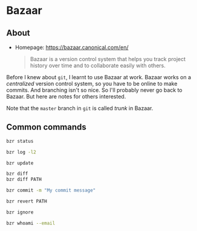 # Bazaar

## About

- Homepage: https://bazaar.canonical.com/en/
    > Bazaar is a version control system that helps you track project history over time and to collaborate easily with others.

Before I knew about `git`, I learnt to use Bazaar at work. Bazaar works on a _centralized_ version control system, so you have to be online to make commits. And branching isn't so nice. So I'll probably never go back to Bazaar. But here are notes for others interested.

Note that the `master` branch in `git` is called _trunk_ in Bazaar.


## Common commands

```sh
bzr status

bzr log -l2

bzr update

bzr diff
bzr diff PATH

bzr commit -m "My commit message"

bzr revert PATH

bzr ignore 
```

```sh
bzr whoami --email
```
